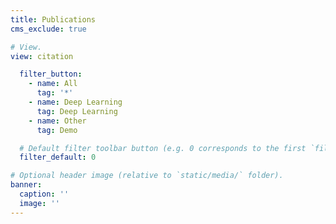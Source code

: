 ```yaml
---
title: Publications
cms_exclude: true

# View.
view: citation

  filter_button:
    - name: All
      tag: '*'
    - name: Deep Learning
      tag: Deep Learning
    - name: Other
      tag: Demo

  # Default filter toolbar button (e.g. 0 corresponds to the first `filter_button` instance above)
  filter_default: 0

# Optional header image (relative to `static/media/` folder).
banner:
  caption: ''
  image: ''
---
```

